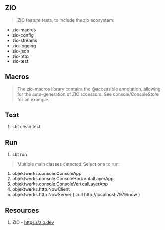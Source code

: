 ZIO
---
>ZIO feature tests, to include the zio ecosystem:
* zio-macros
* zio-config
* zio-streams
* zio-logging
* zio-json
* zio-http
* zio-test

Macros
------
>The zio-macros library contains the @accessible annotation, allowing for the
>auto-generation of ZIO accessors. See console/ConsoleStore for an example.

Test
----
1. sbt clean test

Run
---
1. sbt run
>Multiple main classes detected. Select one to run:
1. objektwerks.console.ConsoleApp
2. objektwerks.console.ConsoleHorizontalLayerApp
3. objektwerks.console.ConsoleVerticalLayerApp
4. objektwerks.http.NowClient
5. objektwerks.http.NowServer ( curl http://localhost:7979/now )

Resources
---------
1. ZIO - https://zio.dev